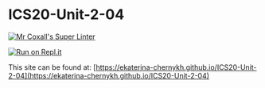 # ICS20-Unit-2-04

[![Mr Coxall's Super Linter](https://github.com/ekaterina-chernykh/ICS20-Unit-2-04/workflows/Mr%20Coxall's%20Super%20Linter/badge.svg)](https://github.com/ekaterina-chernykh/ICS20-Unit-2-04/actions/)

[![Run on Repl.it](https://repl.it/badge/github/ekaterina-chernykh/ICS20-Unit-2-04)](https://repl.it/github/ekaterina-chernykh/ICS20-Unit-2-04)

This site can be found at: [https://ekaterina-chernykh.github.io/ICS20-Unit-2-04](https://ekaterina-chernykh.github.io/ICS20-Unit-2-04)
